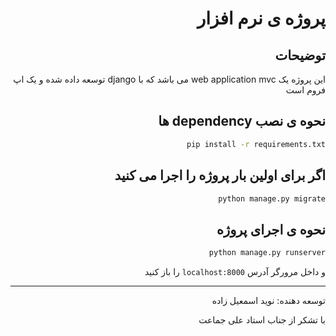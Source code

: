 <div dir="rtl">

# پروژه ی نرم افزار

## توضیحات 
این پروژه یک web application mvc می باشد که با django توسعه داده شده و یک اپ فروم است

## نحوه ی نصب dependency ها
```bash
pip install -r requirements.txt
```

## اگر برای اولین بار پروژه را اجرا می کنید
```bash
python manage.py migrate
```

## نحوه ی اجرای پروژه
```bash
python manage.py runserver
```

و داخل مرورگر آدرس `localhost:8000` را باز کنید

___

توسعه دهنده: نوید اسمعیل زاده

با تشکر از جناب استاد علی جماعت

</div>